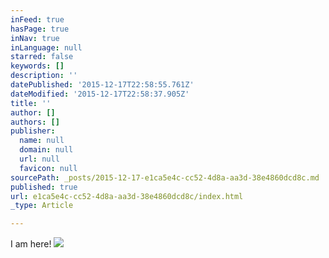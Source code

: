 ```yaml
---
inFeed: true
hasPage: true
inNav: true
inLanguage: null
starred: false
keywords: []
description: ''
datePublished: '2015-12-17T22:58:55.761Z'
dateModified: '2015-12-17T22:58:37.905Z'
title: ''
author: []
authors: []
publisher:
  name: null
  domain: null
  url: null
  favicon: null
sourcePath: _posts/2015-12-17-e1ca5e4c-cc52-4d8a-aa3d-38e4860dcd8c.md
published: true
url: e1ca5e4c-cc52-4d8a-aa3d-38e4860dcd8c/index.html
_type: Article

---
```

I am here!
![](https://the-grid-user-content.s3-us-west-2.amazonaws.com/468bb40e-697e-448e-b5cd-b07486aafa4c.png)
